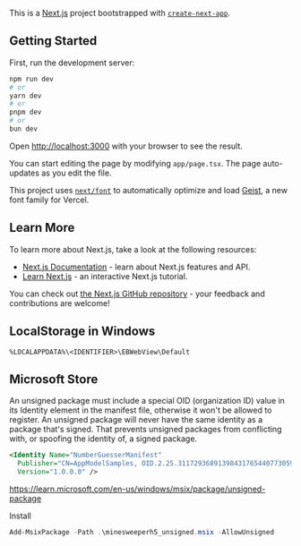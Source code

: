 This is a [Next.js](https://nextjs.org) project bootstrapped with [`create-next-app`](https://nextjs.org/docs/app/api-reference/cli/create-next-app).

## Getting Started

First, run the development server:

```bash
npm run dev
# or
yarn dev
# or
pnpm dev
# or
bun dev
```

Open [http://localhost:3000](http://localhost:3000) with your browser to see the result.

You can start editing the page by modifying `app/page.tsx`. The page auto-updates as you edit the file.

This project uses [`next/font`](https://nextjs.org/docs/app/building-your-application/optimizing/fonts) to automatically optimize and load [Geist](https://vercel.com/font), a new font family for Vercel.

## Learn More

To learn more about Next.js, take a look at the following resources:

- [Next.js Documentation](https://nextjs.org/docs) - learn about Next.js features and API.
- [Learn Next.js](https://nextjs.org/learn) - an interactive Next.js tutorial.

You can check out [the Next.js GitHub repository](https://github.com/vercel/next.js) - your feedback and contributions are welcome!

## LocalStorage in Windows

`%LOCALAPPDATA%\<IDENTIFIER>\EBWebView\Default`

## Microsoft Store

An unsigned package must include a special OID (organization ID) value in its Identity element in the manifest file, otherwise it won't be allowed to register. An unsigned package will never have the same identity as a package that's signed. That prevents unsigned packages from conflicting with, or spoofing the identity of, a signed package.

```xml
<Identity Name="NumberGuesserManifest"
  Publisher="CN=AppModelSamples, OID.2.25.311729368913984317654407730594956997722=1"
  Version="1.0.0.0" />
```

<https://learn.microsoft.com/en-us/windows/msix/package/unsigned-package>

Install

```powershell
Add-MsixPackage -Path .\minesweeperh5_unsigned.msix -AllowUnsigned
```

